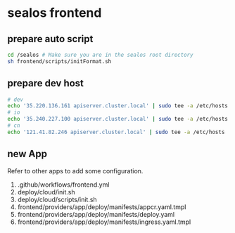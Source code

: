# sealos frontend

## prepare auto script

```bash
cd /sealos # Make sure you are in the sealos root directory
sh frontend/scripts/initFormat.sh
```

## prepare dev host

```bash
# dev
echo '35.220.136.161 apiserver.cluster.local' | sudo tee -a /etc/hosts
# io
echo '35.240.227.100 apiserver.cluster.local' | sudo tee -a /etc/hosts
# cn
echo '121.41.82.246 apiserver.cluster.local' | sudo tee -a /etc/hosts
```

## new App

Refer to other apps to add some configuration.

1. .github/workflows/frontend.yml
2. deploy/cloud/init.sh
3. deploy/cloud/scripts/init.sh
4. frontend/providers/app/deploy/manifests/appcr.yaml.tmpl
5. frontend/providers/app/deploy/manifests/deploy.yaml
6. frontend/providers/app/deploy/manifests/ingress.yaml.tmpl
